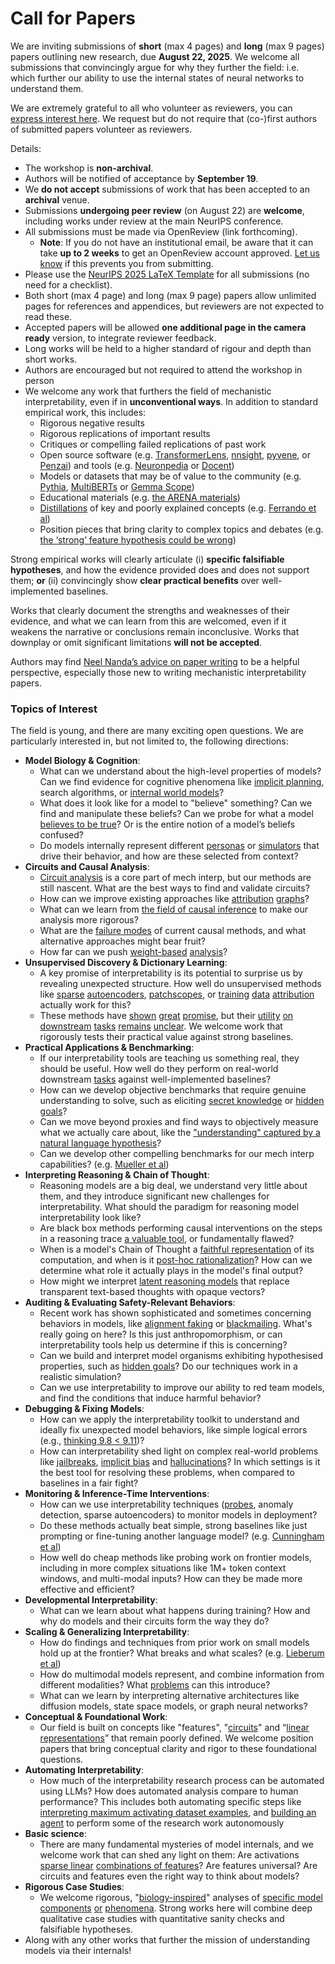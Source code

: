 # Call for Papers
We are inviting submissions of **short** (max 4 pages) and **long** (max 9 pages) papers outlining new research, due **August 22, 2025**. We welcome all submissions that convincingly argue for why they further the field: i.e. which further our ability to use the internal states of neural networks to understand them. 

We are extremely grateful to all who volunteer as reviewers, you can [express interest here](https://www.google.com/url?q=https://docs.google.com/forms/d/e/1FAIpQLSdiw1SJllzoTz_nqzDTzTOGb9DV3W_truQyh-WvYj_QGIi7Mg/viewform?usp%3Ddialog&sa=D&source=editors&ust=1753155923319513&usg=AOvVaw1uOiIECdFg6y7F06A4wEOG). We request but do not require that (co-)first authors of submitted papers volunteer as reviewers. 

Details: 
* The workshop is **non-archival**.
* Authors will be notified of acceptance by **September 19**.
* We **do not accept** submissions of work that has been accepted to an **archival** venue.
* Submissions **undergoing peer review** (on August 22) are **welcome**, including works under review at the main NeurIPS conference.
* All submissions must be made via OpenReview (link forthcoming).
  * **Note**: If you do not have an institutional email, be aware that it can take **up to 2 weeks** to get an OpenReview account approved. [Let us know](mailto:neurips2025@mechinterpworkshop.com) if this prevents you from submitting.
* Please use the [NeurIPS 2025 LaTeX Template](https://www.google.com/url?q=https://media.neurips.cc/Conferences/NeurIPS2025/Styles.zip&sa=D&source=editors&ust=1753155923322452&usg=AOvVaw2se88wNDHW605gnkA7o8CN) for all submissions (no need for a checklist).
* Both short (max 4 page) and long (max 9 page) papers allow unlimited pages for references and appendices, but reviewers are not expected to read these.
* Accepted papers will be allowed **one additional page in the camera ready** version, to integrate reviewer feedback.
* Long works will be held to a higher standard of rigour and depth than short works.
* Authors are encouraged but not required to attend the workshop in person
* We welcome any work that furthers the field of mechanistic interpretability, even if in **unconventional ways**. In addition to standard empirical work, this includes:
  * Rigorous negative results
  * Rigorous replications of important results
  * Critiques or compelling failed replications of past work
  * Open source software (e.g. [TransformerLens](https://www.google.com/url?q=https://github.com/neelnanda-io/TransformerLens&sa=D&source=editors&ust=1753155923324707&usg=AOvVaw0kR160AbqXUOeVJfiHIqPp), [nnsight](https://www.google.com/url?q=https://github.com/ndif-team/nnsight&sa=D&source=editors&ust=1753155923324819&usg=AOvVaw1S9cbS781DNNPteQomGyWG), [pyvene](https://www.google.com/url?q=https://github.com/stanfordnlp/pyvene/tree/main/pyvene/models/mlp&sa=D&source=editors&ust=1753155923324914&usg=AOvVaw3juZJ9NxRx_4VS-sPimvUk), or [Penzai](https://www.google.com/url?q=https://github.com/google-deepmind/penzai&sa=D&source=editors&ust=1753155923325005&usg=AOvVaw1ru3zw7rTyih2AMjXz203d)) and tools (e.g. [Neuronpedia](https://www.google.com/url?q=http://neuronpedia.org&sa=D&source=editors&ust=1753155923325098&usg=AOvVaw3ZJf_50IGxxWAvcyxC6ucQ) or [Docent](https://www.google.com/url?q=https://transluce.org/introducing-docent&sa=D&source=editors&ust=1753155923325194&usg=AOvVaw0XvqhOvrJ44urH5UKFSWbn))
  * Models or datasets that may be of value to the community (e.g. [Pythia](https://www.google.com/url?q=https://arxiv.org/abs/2304.01373&sa=D&source=editors&ust=1753155923325426&usg=AOvVaw0l24DQcd-18oVQIdzsb6AN), [MultiBERTs](https://www.google.com/url?q=https://arxiv.org/abs/2106.16163&sa=D&source=editors&ust=1753155923325512&usg=AOvVaw23UL9yp6Msbre33w6xYCT7) or [Gemma Scope](https://www.google.com/url?q=https://arxiv.org/abs/2408.05147&sa=D&source=editors&ust=1753155923325590&usg=AOvVaw0NjMQZRZeMUx_j3c9lV003))
  * Educational materials (e.g. [the ARENA materials](https://www.google.com/url?q=https://arena3-chapter1-transformer-interp.streamlit.app/&sa=D&source=editors&ust=1753155923325769&usg=AOvVaw2VOsOaW9vAcBnhjeHH18xr))
  * [Distillations](https://www.google.com/url?q=https://distill.pub/2017/research-debt/&sa=D&source=editors&ust=1753155923325881&usg=AOvVaw2JXIYfsUkqDQ_RAYbhR1qA) of key and poorly explained concepts (e.g. [Ferrando et al](https://www.google.com/url?q=https://arxiv.org/abs/2405.00208&sa=D&source=editors&ust=1753155923326038&usg=AOvVaw2ub2omu4KDD-YPhEKXdRDG))
  * Position pieces that bring clarity to complex topics and debates (e.g. [the ‘strong’ feature hypothesis could be wrong](https://www.google.com/url?q=https://www.alignmentforum.org/posts/tojtPCCRpKLSHBdpn/the-strong-feature-hypothesis-could-be-wrong&sa=D&source=editors&ust=1753155923326425&usg=AOvVaw1ILjCdW35sIXBoDq0V9ftz))

Strong empirical works will clearly articulate (i) **specific falsifiable hypotheses**, and how the evidence provided does and does not support them; **or** (ii) convincingly show **clear practical benefits** over well-implemented baselines. 

Works that clearly document the strengths and weaknesses of their evidence, and what we can learn from this are welcomed, even if it weakens the narrative or conclusions remain inconclusive. Works that downplay or omit significant limitations **will not be accepted**. 

Authors may find [Neel Nanda’s advice on paper writing](https://www.google.com/url?q=https://www.alignmentforum.org/posts/eJGptPbbFPZGLpjsp/highly-opinionated-advice-on-how-to-write-ml-papers&sa=D&source=editors&ust=1753155923328484&usg=AOvVaw1scLJK0Bpa5fkthCVIvZaj) to be a helpful perspective, especially those new to writing mechanistic interpretability papers. 
### Topics of Interest
The field is young, and there are many exciting open questions. We are particularly interested in, but not limited to, the following directions: 
* **Model Biology & Cognition**:
  * What can we understand about the high-level properties of models? Can we find evidence for cognitive phenomena like [implicit planning](https://www.google.com/url?q=https://transformer-circuits.pub/2025/attribution-graphs/biology.html%23dives-poems&sa=D&source=editors&ust=1753155923330856&usg=AOvVaw2V1P6IEWzEpxFzn6qG_Qat), search algorithms, or [internal world models](https://www.google.com/url?q=https://arxiv.org/abs/2210.13382&sa=D&source=editors&ust=1753155923331100&usg=AOvVaw0SKgBott-PMRX5mSw0vUfs)?
  * What does it look like for a model to "believe" something? Can we find and manipulate these beliefs? Can we probe for what a model [believes to be true](https://www.google.com/url?q=https://arxiv.org/abs/2310.06824&sa=D&source=editors&ust=1753155923331587&usg=AOvVaw0AY0qPQSwJ9GP4xWOkMNOy)? Or is the entire notion of a model’s beliefs confused?
  * Do models internally represent different [personas](https://www.google.com/url?q=https://arxiv.org/abs/2406.12094&sa=D&source=editors&ust=1753155923331984&usg=AOvVaw10IdjKt6R8tBhsOBYo_wJ2) or [simulators](https://www.google.com/url?q=https://www.nature.com/articles/s41586-023-06647-8&sa=D&source=editors&ust=1753155923332159&usg=AOvVaw3C1ixKrX3Cu576qToSqGF-) that drive their behavior, and how are these selected from context?
* **Circuits and Causal Analysis**:
  * [Circuit analysis](https://www.google.com/url?q=https://distill.pub/2020/circuits/zoom-in/&sa=D&source=editors&ust=1753155923332626&usg=AOvVaw1vhmfw_IWMuIkS8-Ukx5XK) is a core part of mech interp, but our methods are still nascent. What are the best ways to find and validate circuits?
  * How can we improve existing approaches like [attribution](https://www.google.com/url?q=https://arxiv.org/abs/2406.11944&sa=D&source=editors&ust=1753155923333177&usg=AOvVaw3rVyqSe_6TnWPgWfAsX-Q2) [graphs](https://www.google.com/url?q=https://transformer-circuits.pub/2025/attribution-graphs/methods.html&sa=D&source=editors&ust=1753155923333339&usg=AOvVaw3p5EuUr2p8HKJwbNw5SJl1)?
  * What can we learn from [the field of causal inference](https://www.google.com/url?q=https://arxiv.org/abs/2407.04690&sa=D&source=editors&ust=1753155923333598&usg=AOvVaw0xFiS40ISPPMIk11OAoo5x) to make our analysis more rigorous?
  * What are the [failure modes](https://www.google.com/url?q=https://arxiv.org/abs/2307.15771&sa=D&source=editors&ust=1753155923333950&usg=AOvVaw3qzxS0lL-d-S-xU_7R5H8A) of current causal methods, and what alternative approaches might bear fruit?
  * How far can we push [weight-based](https://www.google.com/url?q=https://arxiv.org/abs/2301.05217&sa=D&source=editors&ust=1753155923334327&usg=AOvVaw0ljZ9bqYqSk5MSJRQEjjTe) [analysis](https://www.google.com/url?q=https://arxiv.org/abs/2410.08417&sa=D&source=editors&ust=1753155923334450&usg=AOvVaw1k578gG62rLHvfaHGZEL81)?
* **Unsupervised Discovery & Dictionary Learning**:
  * A key promise of interpretability is its potential to surprise us by revealing unexpected structure. How well do unsupervised methods like [sparse](https://www.google.com/url?q=https://arxiv.org/abs/2103.15949&sa=D&source=editors&ust=1753155923335101&usg=AOvVaw0h8pdY4QmCiT_P9ByFTQZ1) [autoencoders](https://www.google.com/url?q=https://transformer-circuits.pub/2023/monosemantic-features&sa=D&source=editors&ust=1753155923335253&usg=AOvVaw0nQf2c-aY7v-nUnOUPE-kj), [patch](https://www.google.com/url?q=https://arxiv.org/abs/2401.06102&sa=D&source=editors&ust=1753155923335365&usg=AOvVaw3Mlyqz836Y0IRXiXsUiy9D)[scopes](https://www.google.com/url?q=https://arxiv.org/abs/2403.10949v2&sa=D&source=editors&ust=1753155923335457&usg=AOvVaw0UMM3l94YS9g2UQkNcOqG8), or [training](https://www.google.com/url?q=https://proceedings.mlr.press/v70/koh17a?ref%3Dhttps://githubhelp.com&sa=D&source=editors&ust=1753155923335612&usg=AOvVaw0sAfTvEmyzPRMG4VXUDv0Y) [data](https://www.google.com/url?q=https://arxiv.org/abs/2308.03296&sa=D&source=editors&ust=1753155923335729&usg=AOvVaw0dHWbtpLgxZmIKCiezS_oP) [attribution](https://www.google.com/url?q=https://arxiv.org/abs/2205.11482&sa=D&source=editors&ust=1753155923335861&usg=AOvVaw2BQHFMnrQ49nXS4S48y4Rc) actually work for this?
  * These methods have [shown](https://www.google.com/url?q=https://transformer-circuits.pub/2024/scaling-monosemanticity/index.html&sa=D&source=editors&ust=1753155923336155&usg=AOvVaw0IGR700Op_AoRZ5_rzn5hQ) [great](https://www.google.com/url?q=https://transformer-circuits.pub/2025/attribution-graphs/biology.html&sa=D&source=editors&ust=1753155923336314&usg=AOvVaw3TQ3xJBGR4TQ60I8wmviu3) [promise](https://www.google.com/url?q=https://arxiv.org/abs/2503.10965&sa=D&source=editors&ust=1753155923336433&usg=AOvVaw3YA01HylhwDIn76S_gBdqB), but their [utility](https://www.google.com/url?q=https://arxiv.org/abs/2502.16681&sa=D&source=editors&ust=1753155923336569&usg=AOvVaw2nWIw_Ds8yyjgotcBhu_pG) [on](https://www.google.com/url?q=https://www.tilderesearch.com/blog/sieve&sa=D&source=editors&ust=1753155923336700&usg=AOvVaw3kRTDmHYlw8Q9Ct8vOlM_d) [downstream](https://www.google.com/url?q=https://arxiv.org/abs/2501.17148&sa=D&source=editors&ust=1753155923336834&usg=AOvVaw2DaK6c71YF7NBOXwDzygEa) [tasks](https://www.google.com/url?q=https://transformer-circuits.pub/2024/features-as-classifiers/index.html&sa=D&source=editors&ust=1753155923336982&usg=AOvVaw0OwFCpkXk978fdwkgrUudA) [remains](https://www.google.com/url?q=https://arxiv.org/abs/2502.04382&sa=D&source=editors&ust=1753155923337110&usg=AOvVaw1CFg9LgpGptOriVcy0DxCV) [unclear](https://www.google.com/url?q=https://www.alignmentforum.org/posts/4uXCAJNuPKtKBsi28/negative-results-for-saes-on-downstream-tasks&sa=D&source=editors&ust=1753155923337281&usg=AOvVaw3JjIDW-Lp8uwgcbBIWcrBN). We welcome work that rigorously tests their practical value against strong baselines.
* **Practical Applications & Benchmarking**:
  * If our interpretability tools are teaching us something real, they should be useful. How well do they perform on real-world downstream [tasks](https://www.google.com/url?q=https://www.lesswrong.com/posts/wGRnzCFcowRCrpX4Y/downstream-applications-as-validation-of-interpretability&sa=D&source=editors&ust=1753155923338235&usg=AOvVaw205rUuQ6n_dapgVjcrSwIe) against well-implemented baselines?
  * How can we develop objective benchmarks that require genuine understanding to solve, such as eliciting [secret knowledge](https://www.google.com/url?q=https://arxiv.org/abs/2505.14352&sa=D&source=editors&ust=1753155923338730&usg=AOvVaw1eQJp7m0p4RjHjrIPdloRG) or [hidden goals](https://www.google.com/url?q=https://arxiv.org/abs/2503.10965&sa=D&source=editors&ust=1753155923338873&usg=AOvVaw1hyKchqsiGUxQrQENbEGDF)?
  * Can we move beyond proxies and find ways to objectively measure what we actually care about, like the ["understanding" captured by a natural language hypothesis](https://www.google.com/url?q=https://arxiv.org/abs/2502.04382&sa=D&source=editors&ust=1753155923339359&usg=AOvVaw0ccm7eLcOkN6qHh0V8Mn7Q)?
  * Can we develop other compelling benchmarks for our mech interp capabilities? (e.g. [Mueller et al](https://www.google.com/url?q=https://arxiv.org/abs/2504.13151&sa=D&source=editors&ust=1753155923339741&usg=AOvVaw3THnKuiTtV9xIBF4X3YgxT))
* **Interpreting Reasoning & Chain of Thought**:
  * Reasoning models are a big deal, we understand very little about them, and they introduce significant new challenges for interpretability. What should the paradigm for reasoning model interpretability look like?
  * Are black box methods performing causal interventions on the steps in a reasoning trace [a valuable tool](https://www.google.com/url?q=https://arxiv.org/abs/2506.19143&sa=D&source=editors&ust=1753155923340790&usg=AOvVaw2tyZWLYMwEpW9yryDBvCw9), or fundamentally flawed?
  * When is a model's Chain of Thought a [faithful representation](https://www.google.com/url?q=https://arxiv.org/abs/2305.04388&sa=D&source=editors&ust=1753155923341128&usg=AOvVaw0h6vwlpzHZQq-llqgR01UN) of its computation, and when is it [post-hoc rationalization](https://www.google.com/url?q=https://arxiv.org/abs/2503.08679&sa=D&source=editors&ust=1753155923341360&usg=AOvVaw1Sai_u__uq9HODpxzeIJyu)? How can we determine what role it actually plays in the model's final output?
  * How might we interpret [latent reasoning models](https://www.google.com/url?q=https://arxiv.org/abs/2412.06769&sa=D&source=editors&ust=1753155923341813&usg=AOvVaw28TkToyz6EdZpUNiJMnIoH) that replace transparent text-based thoughts with opaque vectors?
* **Auditing & Evaluating Safety-Relevant Behaviors**:
  * Recent work has shown sophisticated and sometimes concerning behaviors in models, like [alignment faking](https://www.google.com/url?q=https://arxiv.org/abs/2412.14093&sa=D&source=editors&ust=1753155923342555&usg=AOvVaw3XVq2ODE0oxlnT40VSErZW) or [blackmailing](https://www.google.com/url?q=https://www.anthropic.com/research/agentic-misalignment&sa=D&source=editors&ust=1753155923342733&usg=AOvVaw2B5d_tVAwjtFKMyzIpWUeD). What's really going on here? Is this just anthropomorphism, or can interpretability tools help us determine if this is concerning?
  * Can we build and interpret model organisms exhibiting hypothesised properties, such as [hidden goals](https://www.google.com/url?q=https://arxiv.org/abs/2503.10965&sa=D&source=editors&ust=1753155923343276&usg=AOvVaw3bGsVIPfnCizK0XgJZPm6N)? Do our techniques work in a realistic simulation?
  * Can we use interpretability to improve our ability to red team models, and find the conditions that induce harmful behavior?
* **Debugging & Fixing Models**:
  * How can we apply the interpretability toolkit to understand and ideally fix unexpected model behaviors, like simple logical errors (e.g., [thinking 9.8 < 9.11](https://www.google.com/url?q=https://transluce.org/observability-interface&sa=D&source=editors&ust=1753155923343868&usg=AOvVaw0bR3YBjOobBSYxiz-2rFRl))?
  * How can interpretability shed light on complex real-world problems like [jailbreaks](https://www.google.com/url?q=https://transformer-circuits.pub/2025/attribution-graphs/biology.html%23dives-jailbreak&sa=D&source=editors&ust=1753155923344084&usg=AOvVaw2w-GthIujOJP9goM8MQ_Xb), [implicit bias](https://www.google.com/url?q=https://arxiv.org/abs/2506.10922&sa=D&source=editors&ust=1753155923344163&usg=AOvVaw3Sgwh0SEBemvbvyOISf2JF) and [hallucinations](https://www.google.com/url?q=https://arxiv.org/abs/2411.14257&sa=D&source=editors&ust=1753155923344238&usg=AOvVaw2Vpd5KuPf92LKpAjSxKrXg)? In which settings is it the best tool for resolving these problems, when compared to baselines in a fair fight?
* **Monitoring & Inference-Time Interventions**:
  * How can we use interpretability techniques ([probes](https://www.google.com/url?q=https://arxiv.org/abs/2102.12452&sa=D&source=editors&ust=1753155923344585&usg=AOvVaw0zFmiHWVvDd_4UTCN_0YSe), anomaly detection, sparse autoencoders) to monitor models in deployment?
  * Do these methods actually beat simple, strong baselines like just prompting or fine-tuning another language model? (e.g. [Cunningham et al](https://www.google.com/url?q=https://alignment.anthropic.com/2025/cheap-monitors/&sa=D&source=editors&ust=1753155923344940&usg=AOvVaw1NyHbai1QBXm_YhSEcOLyh))
  * How well do cheap methods like probing work on frontier models, including in more complex situations like 1M+ token context windows, and multi-modal inputs? How can they be made more effective and efficient?
* **Developmental Interpretability**:
  * What can we learn about what happens during training? How and why do models and their circuits form the way they do?
* **Scaling & Generalizing Interpretability**:
  * How do findings and techniques from prior work on small models hold up at the frontier? What breaks and what scales? (e.g. [Lieberum et al](https://www.google.com/url?q=https://arxiv.org/abs/2307.09458&sa=D&source=editors&ust=1753155923345921&usg=AOvVaw3B93FYP8cn30_IBJEpz2jc))
  * How do multimodal models represent, and combine information from different modalities? What [problems](https://www.google.com/url?q=https://openreview.net/pdf?id%3DVUhRdZp8ke&sa=D&source=editors&ust=1753155923346141&usg=AOvVaw0EH6rMEIwyTlun_rl1rvUe) can this introduce?
  * What can we learn by interpreting alternative architectures like diffusion models, state space models, or graph neural networks?
* **Conceptual & Foundational Work**:
  * Our field is built on concepts like "features", "[circuits](https://www.google.com/url?q=https://distill.pub/2020/circuits/zoom-in/&sa=D&source=editors&ust=1753155923346589&usg=AOvVaw2-ugTLfqmINw0cTAYyNird)" and “[linear representations](https://www.google.com/url?q=https://transformer-circuits.pub/2024/july-update/index.html%23linear-representations&sa=D&source=editors&ust=1753155923346734&usg=AOvVaw3ASSlE-_quEG7tpUsdMc3O)” that remain poorly defined. We welcome position papers that bring conceptual clarity and rigor to these foundational questions.
* **Automating Interpretability**:
  * How much of the interpretability research process can be automated using LLMs? How does automated analysis compare to human performance? This includes both automating specific steps like [interpreting maximum activating dataset examples](https://www.google.com/url?q=https://openaipublic.blob.core.windows.net/neuron-explainer/paper/index.html&sa=D&source=editors&ust=1753155923347346&usg=AOvVaw3XZ6bhsdJmPkKfWXDV1j7G), and [building an agent](https://www.google.com/url?q=https://arxiv.org/abs/2404.14394&sa=D&source=editors&ust=1753155923347483&usg=AOvVaw26EHvP3mBTV3BsjlmcoUg0) to perform some of the research work autonomously
* **Basic science**:
  * There are many fundamental mysteries of model internals, and we welcome work that can shed any light on them: Are activations [sparse linear](https://www.google.com/url?q=https://arxiv.org/abs/1601.03764&sa=D&source=editors&ust=1753155923348296&usg=AOvVaw2sjXeETFFsM6T6Jt5Ls2z6) [combinations of features](https://www.google.com/url?q=https://transformer-circuits.pub/2022/toy_model/index.html&sa=D&source=editors&ust=1753155923348520&usg=AOvVaw1KDBpQbwsPkkhJ3vuvqRpe)? Are features universal? Are circuits and features even the right way to think about models?
* **Rigorous Case Studies**:
  * We welcome rigorous, "[biology-inspired](https://www.google.com/url?q=https://distill.pub/2020/circuits/curve-circuits/&sa=D&source=editors&ust=1753155923349264&usg=AOvVaw1KZ9WsXwrQqH9Gnok8kzal)" analyses of [specific model](https://www.google.com/url?q=https://arxiv.org/abs/2310.04625&sa=D&source=editors&ust=1753155923349445&usg=AOvVaw1NqG4Y88tokU-5j27vmrDz) [components](https://www.google.com/url?q=https://transformer-circuits.pub/2024/scaling-monosemanticity/index.html&sa=D&source=editors&ust=1753155923349626&usg=AOvVaw3GTlCwBLQmTmC_h6iF81ea) [or](https://www.google.com/url?q=https://arxiv.org/abs/2305.01610&sa=D&source=editors&ust=1753155923349736&usg=AOvVaw0cQyiP38ytVLc6Ol-V3FXI) [phenomena](https://www.google.com/url?q=https://arxiv.org/abs/2306.09346&sa=D&source=editors&ust=1753155923349864&usg=AOvVaw3M8DeAHF_oDIDGlNcknpMt). Strong works here will combine deep qualitative case studies with quantitative sanity checks and falsifiable hypotheses.
* Along with any other works that further the mission of understanding models via their internals!